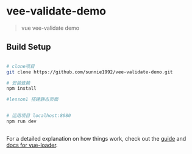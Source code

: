 # vee-validate-demo

> vue vee-validate demo

## Build Setup

``` bash

# clone项目
git clone https://github.com/sunnie1992/vee-validate-demo.git

# 安装依赖
npm install

#lesson1 搭建静态页面


# 运用项目 localhost:8080
npm run dev
 
```

For a detailed explanation on how things work, check out the [guide](http://vuejs-templates.github.io/webpack/) and [docs for vue-loader](http://vuejs.github.io/vue-loader).
